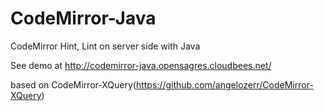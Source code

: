 CodeMirror-Java
===============

CodeMirror Hint, Lint on server side with Java

See demo at http://codemirror-java.opensagres.cloudbees.net/

based on CodeMirror-XQuery(https://github.com/angelozerr/CodeMirror-XQuery)
